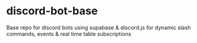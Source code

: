 # discord-bot-base
Base repo for discord bots using supabase &amp; discord.js for dynamic slash commands, events &amp; real time table subscriptions
